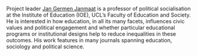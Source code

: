 Project leader [Jan Germen Janmaat](https://profiles.ucl.ac.uk/48036-jan-germen-janmaat) is a professor of political socialisation at the Institute of Education (IOE), UCL’s Faculty of Education and Society. He is interested in how education, in all its many facets, influences civic values and political engagement and whether particular educational programs or institutional designs help to reduce inequalities in these outcomes. His work features in many journals spanning education, sociology and political science.

